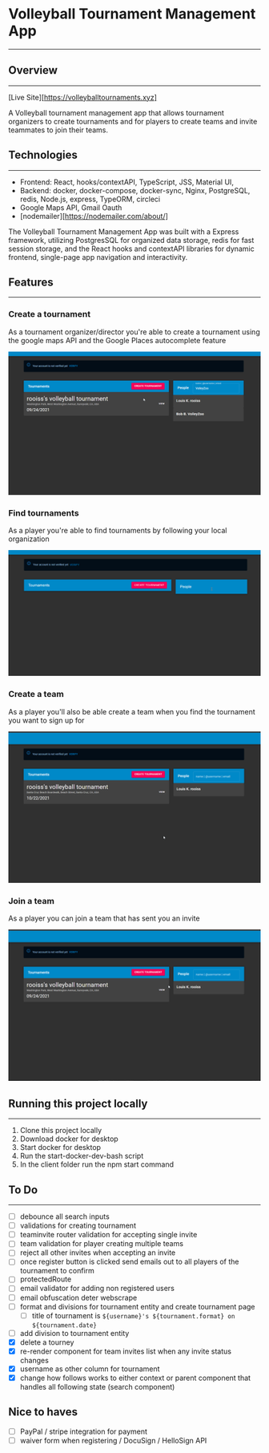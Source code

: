 # Volleyball Tournament Management App

---

## Overview

---

[Live Site][https://volleyballtournaments.xyz]

A Volleyball tournament management app that allows tournament organizers to create tournaments and for players to create teams and invite teammates to join their teams.

## Technologies

---

- Frontend: React, hooks/contextAPI, TypeScript, JSS, Material UI,
- Backend: docker, docker-compose, docker-sync, Nginx, PostgreSQL, redis, Node.js, express, TypeORM, circleci
- Google Maps API, Gmail Oauth
- [nodemailer][https://nodemailer.com/about/]

The Volleyball Tournament Management App was built with a Express framework, utilizing PostgresSQL for organized data storage, redis for fast session storage, and the React hooks and contextAPI libraries for dynamic frontend, single-page app navigation and interactivity.

## Features

---

### Create a tournament

As a tournament organizer/director you're able to create a tournament using the google maps API and the Google Places autocomplete feature

![create a tournament](createTournament.gif)

### Find tournaments

As a player you're able to find tournaments by following your local organization

![find tournaments](followPeople.gif)

### Create a team

As a player you'll also be able create a team when you find the tournament you want to sign up for

![create a team](createTeam.gif)

### Join a team

As a player you can join a team that has sent you an invite

![join a team](acceptTeam.gif)

## Running this project locally

---

1. Clone this project locally
2. Download docker for desktop
3. Start docker for desktop
4. Run the start-docker-dev-bash script
5. In the client folder run the npm start command

## To Do

---

- [ ] debounce all search inputs
- [ ] validations for creating tournament
- [ ] teaminvite router validation for accepting single invite
- [ ] team validation for player creating multiple teams
- [ ] reject all other invites when accepting an invite
- [ ] once register button is clicked send emails out to all players of the tournament to confirm
- [ ] protectedRoute
- [ ] email validator for adding non registered users
- [ ] email obfuscation deter webscrape
- [ ] format and divisions for tournament entity and create tournament page
  - [ ] title of tournament is `${username}'s ${tournament.format} on ${tournament.date}`
- [ ] add division to tournament entity
- [x] delete a tourney
- [x] re-render component for team invites list when any invite status changes
- [x] username as other column for tournament
- [x] change how follows works to either context or parent component that handles all following state (search component)

## Nice to haves

- [ ] PayPal / stripe integration for payment
- [ ] waiver form when registering / DocuSign / HelloSign API
